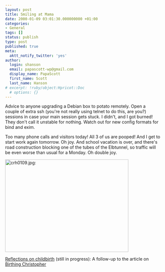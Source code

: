 ```yaml
---
layout: post
title: Smiling at Mama
date: 2000-01-09 03:01:30.000000000 +01:00
categories:
- General
tags: []
status: publish
type: post
published: true
meta:
  aktt_notify_twitter: 'yes'
author:
  login: shanson
  email: papascott-wp@gmail.com
  display_name: PapaScott
  first_name: Scott
  last_name: Hanson
# excerpt: !ruby/object:Hpricot::Doc
  # options: {}
---
```

<p>Advice to anyone upgrading a Debian box to potato remotely. Open a couple of extra ssh (you're not really using telnet to do this, are you?) sessions in case your main session gets stuck. I didn't, and I got burned! They don't call it unstable for nothing. Watch out for new config formats for bind and exim. </p>
<p>Too many phone calls and visitors today! All 3 of us are pooped! And I get to start work again tomorrow. Oh joy. And school vacation is over, and there's road construction blocking one of the tubes of the Elbtunnel, so traffic will be even worse than usual for a Monday. Oh double joy.</p>
<p><img src="http://www.papascott.de/wordpress/wp-content/uploads/2000/01/crh0109.jpg" height="300" width="400" border="0" alt="crh0109.jpg: " /></p>
<p><a href="http://shanson.editthispage.com/stories/storyReader$74">Reflections on childbirth</a> (still in progress): A follow-up to the article on <a href="http://shanson.editthispage.com/stories/storyReader$50">Birthing Christopher</a></p>
